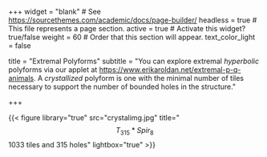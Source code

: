 +++
widget = "blank"  # See https://sourcethemes.com/academic/docs/page-builder/
headless = true  # This file represents a page section.
active = true  # Activate this widget? true/false
weight = 60  # Order that this section will appear.
text_color_light = false


title = "Extremal Polyforms"
subtitle = "You can explore extremal *hyperbolic* polyforms via our applet at https://www.erikaroldan.net/extremal-p-q-animals. A *crystallized* polyform is one with the minimal number of tiles necessary to support the number of bounded holes in the structure."


+++

{{< figure library="true" src="crystalimg.jpg" title="$$T_{315}\ast Spir_8$$ 1033 tiles and 315 holes" lightbox="true" >}}
